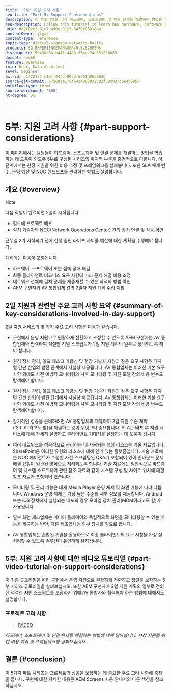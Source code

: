 ```yaml
---
title: "5부: 지원 고려 사항"
seo-title: "Part 5: Support Considerations"
description: 이 튜토리얼을 따라 하드웨어, 소프트웨어 및 연결 문제를 해결하는 방법을 알아보십시오. 현장 지원을 위한 비용 예측 및 프레임워크를 살펴보십시오. 또한 SLA 매개 변수, 운영 예산 및 NOC 전환을 관리하는 방법에 대해 알아봅니다.
seo-description: Follow this tutorial to learn how hardware, software and connectivity issues are addressed. Explore cost estimations and frameworks for onsite support. Additionally learn how SLA parameters, operational budgets, and NOC handoffs are managed.
uuid: da2f82e2-81e7-490e-9123-6479f05918a4
contentOwner: jsyal
content-type: reference
topic-tags: digital-signage-networks-basics
products: SG_EXPERIENCEMANAGER/6.5/SCREENS
discoiquuid: 59430d38-b441-4488-934e-74a55122b063
docset: aem65
feature: Overview
role: User, Data Architect
level: Beginner
exl-id: d1472137-c15f-44fb-89c3-d251a06c392b
source-git-commit: 67560ae17646424985032c81f33c937c6eeb5957
workflow-type: tm+mt
source-wordcount: '608'
ht-degree: 0%

---
```


# 5부: 지원 고려 사항 {#part-support-considerations}

이 페이지에서는 팀원들이 하드웨어, 소프트웨어 및 연결 문제를 해결하는 방법을 학습하는 데 도움이 되도록 5부로 구성된 시리즈의 마지막 부분을 중점적으로 다룹니다. 이 단계에서는 현장 지원을 위한 비용 추정 및 프레임워크를 살펴봅니다. 또한 SLA 매개 변수, 운영 예산 및 NOC 핸드오프를 관리하는 방법도 설명합니다.

## 개요 {#overview}

>[!NOTE]
>
>다음 작업이 완료되면 2일이 시작됩니다.
>
>* 필드에 프로젝트 배포
>* 설치 기술자와 NOC(Network Operations Center) 간의 장치 연결 및 작동 확인
>
>근무일 2가 시작되기 전에 진행 중인 라이프 사이클 예산에 대한 계획을 수행해야 합니다.

계획에는 다음이 포함됩니다.

* 하드웨어, 소프트웨어 또는 접속 장애 해결
* 최종 클라이언트 비즈니스 요구 사항에 따라 문제 해결 비용 조정
* 네트워크 전체에 걸쳐 문제를 재중재할 수 있는 최적의 방법 확인
* AEM 구현자와 AV 통합업체 간의 2일차 지원 계획 수립 지침

## 2일 지원과 관련된 주요 고려 사항 요약 {#summary-of-key-considerations-involved-in-day-support}

2일 지원 서비스의 몇 가지 주요 고려 사항은 다음과 같습니다.

* 구현에서 운영 지원으로 원활하게 전환하고 조정할 수 있도록 AEM 구현자는 AV 통합업체와 협력하여 적절한 지원 스크립트가 2일 지원 계획의 일부로 정의되도록 해야 합니다.
* 원격 장치 관리, 헬프 데스크 가용성 및 현장 기술자 지원과 같은 요구 사항은 디지털 간판 산업의 발전 단계에서 사실상 제공됩니다. AV 통합업체는 이러한 기본 요구 사항 외에도 사전 예방적 모니터링과 사후 모니터링 및 지원 모델 간의 비용 변수도 탐색해야 합니다.

* 원격 장치 관리, 헬프 데스크 가용성 및 현장 기술자 지원과 같은 요구 사항은 디지털 간판 산업의 발전 단계에서 사실상 제공됩니다. AV 통합업체는 이러한 기본 요구 사항 외에도 사전 예방적 모니터링과 사후 모니터링 및 지원 모델 간의 비용 변수도 탐색해야 합니다.
* 장기적인 성공을 준비하려면 AV 통합업체와 제휴하여 2일 지원 수준 계약(&#39;S.L.A.&#39;라고도 함)을 체결하는 것이 무엇보다 중요합니다. SLA는 배포 후 지원 서비스에 대해 자세히 설명하고 클라이언트 기대치를 설정하는 데 도움이 됩니다.
* 여러 네트워크를 성공적으로 관리하는 데 사용되는 핵심 리소스는 기술 자료입니다. SharePoint은 이러한 유형의 리소스에 대해 인기 있는 플랫폼입니다. 기술 자료에는 NOC 에이전트가 수행할 사전 스크립팅된 Q&amp;A가 포함되어 있어 인바운드 문제 해결 요청이 일관된 방식으로 처리되도록 합니다. 기술 자료에는 일반적으로 하드웨어 및 시스템 소프트웨어 관련 참조 자료와 같이 시스템 구성 및 사이트 위치에 대한 참조 자료가 포함되어 있습니다.
* 모니터링 및 관리 기능은 대개 Media Player 운영 체제 및 화면 기능에 따라 다릅니다. Windows 운영 체제는 가장 높은 수준의 세부 정보를 제공합니다. Android 또는 iOS 장치에서 실행되는 배포의 경우 모바일 장치 관리(MDM이라고도 함)가 사용됩니다.
* 일부 화면 제조업체는 미디어 플레이어와 독립적으로 화면을 모니터링할 수 있는 기능을 제공하는 반면, 다른 제조업체는 외부 장치를 필요로 합니다.
* AV 통합업체는 혼합된 기술을 활용하므로 최종 클라이언트의 요구 사항을 가장 잘 처리할 수 있도록 솔루션이 유연하게 유지됩니다.

## 5부: 지원 고려 사항에 대한 비디오 튜토리얼 {#part-video-tutorial-on-support-considerations}

이 최종 튜토리얼을 따라 구현에서 운영 지원으로 원활하게 전환하고 정렬을 보장하는 5부 시리즈 튜토리얼을 살펴보십시오. 또한 AEM 구현자가 2일 지원 계획의 일부로 정의된 적절한 지원 스크립트를 보장하기 위해 AV 통합자와 협력해야 하는 방법에 대해서도 설명합니다.

### 프로젝트 고려 사항

>[!VIDEO](https://video.tv.adobe.com/v/28383)

*하드웨어, 소프트웨어 및 연결 문제를 해결하는 방법에 대해 알아봅니다. 현장 지원을 위한 비용 예측 및 프레임워크를 살펴보십시오.*

## 결론 {#conclusion}

이 5가지 파트 시리즈는 프로젝트의 성공을 보장하는 데 중요한 주요 고려 사항에 중점을 둡니다. 구현에 대한 자세한 내용은 AEM Screens 사용 안내서의 다른 섹션을 참조하십시오.
